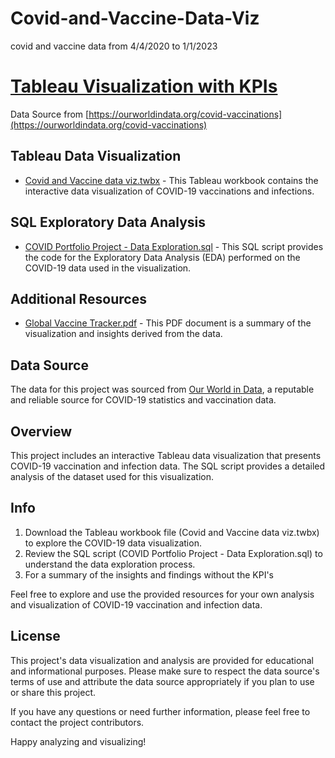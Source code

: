# Covid-and-Vaccine-Data-Viz
covid and vaccine data from 4/4/2020 to 1/1/2023

# [Tableau Visualization with KPIs](https://public.tableau.com/app/profile/kiyomichi.suzuki/viz/CovidandVaccinedataviz/GlobalVaccineTracker)

Data Source from [https://ourworldindata.org/covid-vaccinations](https://ourworldindata.org/covid-vaccinations)

## Tableau Data Visualization

- [Covid and Vaccine data viz.twbx](Covid%20and%20Vaccine%20data%20viz.twbx) - This Tableau workbook contains the interactive data visualization of COVID-19 vaccinations and infections.

## SQL Exploratory Data Analysis

- [COVID Portfolio Project - Data Exploration.sql](COVID%20Portfolio%20Project%20-%20Data%20Exploration.sql) - This SQL script provides the code for the Exploratory Data Analysis (EDA) performed on the COVID-19 data used in the visualization.

## Additional Resources

- [Global Vaccine Tracker.pdf](Global%20Vaccine%20Tracker.pdf) - This PDF document is a summary of the visualization and insights derived from the data.

## Data Source

The data for this project was sourced from [Our World in Data](https://ourworldindata.org/covid-vaccinations), a reputable and reliable source for COVID-19 statistics and vaccination data.

## Overview

This project includes an interactive Tableau data visualization that presents COVID-19 vaccination and infection data. The SQL script provides a detailed analysis of the dataset used for this visualization.

## Info

1. Download the Tableau workbook file (Covid and Vaccine data viz.twbx) to explore the COVID-19 data visualization.
2. Review the SQL script (COVID Portfolio Project - Data Exploration.sql) to understand the data exploration process.
3. For a summary of the insights and findings without the KPI's

Feel free to explore and use the provided resources for your own analysis and visualization of COVID-19 vaccination and infection data.

## License

This project's data visualization and analysis are provided for educational and informational purposes. Please make sure to respect the data source's terms of use and attribute the data source appropriately if you plan to use or share this project.

If you have any questions or need further information, please feel free to contact the project contributors.

Happy analyzing and visualizing!
